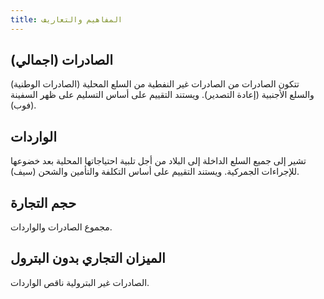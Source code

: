 ```yaml
---
title: المفاهيم والتعاريف
---
```


## الصادرات (اجمالي)
تتكون الصادرات من الصادرات غير النفطية من السلع المحلية (الصادرات الوطنية) والسلع الأجنبية (إعادة التصدير). ويستند التقييم على أساس التسليم على ظهر السفينة (فوب).

## الواردات
تشير إلى جميع السلع الداخلة إلى البلاد من أجل تلبية احتياجاتها المحلية بعد خضوعها للإجراءات الجمركية. ويستند التقييم على أساس التكلفة والتأمين والشحن (سيف).

## حجم التجارة
مجموع الصادرات والواردات.

## الميزان التجاري بدون البترول
الصادرات غير البترولية ناقص الواردات.